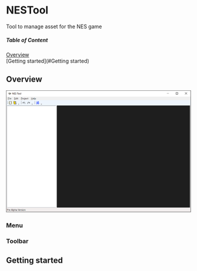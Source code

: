 # NESTool
Tool to manage asset for the NES game

##### Table of Content
 [Overview](#Overview)  
<a name="Overview"/>
 [Getting started](#Getting started)  
<a name="Getting started"/>

## Overview

![](/Images/nestool.png)

### Menu

### Toolbar

## Getting started
